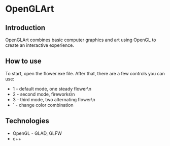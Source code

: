 # OpenGLArt
## Introduction
OpenGLArt combines basic computer graphics and art using OpenGL to create an interactive experience.

## How to use
To start, open the flower.exe file. After that, there are a few controls you can use:
 - 1 - default mode, one steady flower\n
 - 2 - second mode, fireworks\n
 - 3 - third mode, two alternating flower\n
 - ` - change color combination

## Technologies
 - OpenGL - GLAD, GLFW
 - c++
